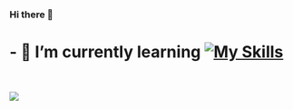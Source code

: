### Hi there 👋
# - 🌱 I’m currently learning [![My Skills](https://skillicons.dev/icons?i=rust,cpp)](https://skillicons.dev)
<br><br>
<a href="github.com/sklbz">
  <img src="https://github-readme-stats.vercel.app/api?username=sklbz&theme=blue-green&count_private=true&show_icons=true&hide_border=true&icon_color=202731">
</a>
<!--
- 🔭 I’m currently working on ...
- 👯 I’m looking to collaborate on ...
- 🤔 I’m looking for help with ...
- 💬 Ask me about ...
- 📫 How to reach me: ...
- ⚡ Fun fact: ...
-->
